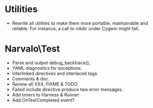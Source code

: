Utilities
=========

* Rewrite all utilities to make them more portable, maintainable and reliable.
For instance, a call to mkdir under Cygwin might fail.

Narvalo\Test
============

* Parse and output debug_backtrace();
* YAML diagnostics for exceptions.
* Interlinked directives and interlaced tags.
* Comments & doc.
* Review all XXX, FIXME & TODO.
* Failed include directive produce two error messages.
* Add timers to Harness & Runner
* Add OnTestCompleted event?

